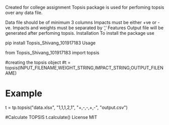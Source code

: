 Created for college assignment
Topsis package is used for perfoming topsis over any data file.

Data file should be of minimum 3 columns
Impacts must be either +ve or -ve.
Impacts and weights must be separated by ‘,’
Features
Output file will be generated after perfoming topsis.
Installation
To install the package use

pip install Topsis_Shivang_101917183
Usage

from Topsis_Shivang_101917183 import topsis

#creating the topsis object
#t = topsis(INPUT_FILENAME,WEIGHT_STRING,IMPACT_STRING,OUTPUT_FILENAME)

# Example
t = tp.topsis("data.xlsx", "1,1,1,2,1", "+,-,-,+,-", "output.csv")

#Calculate TOPSIS
t.calculate()
License
MIT